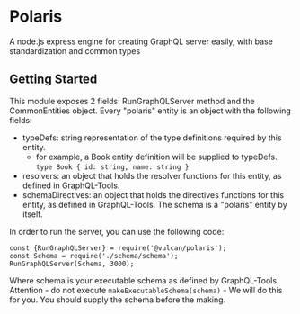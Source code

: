 # Polaris
A node.js express engine for creating GraphQL server easily, with base standardization and common types

## Getting Started
This module exposes 2 fields: RunGraphQLServer method and the CommonEntities object.
Every "polaris" entity is an object with the following fields:
- typeDefs: string representation of the type definitions required by this entity.
    - for example, a Book entity definition will be supplied to typeDefs. ``type Book { id: string, name: string }``
- resolvers: an object that holds the resolver functions for this entity, as defined in GraphQL-Tools.
- schemaDirectives: an object that holds the directives functions for this entity, as defined in GraphQL-Tools.
The schema is a "polaris" entity by itself.

In order to run the server, you can use the following code:
```
const {RunGraphQLServer} = require('@vulcan/polaris');
const Schema = require('./schema/schema');
RunGraphQLServer(Schema, 3000);
```
Where schema is your executable schema as defined by GraphQL-Tools.
Attention - do not execute ``makeExecutableSchema(schema)`` - We will do this for you.
You should supply the schema before the making.